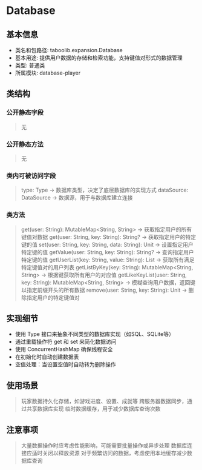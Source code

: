 # Database

## 基本信息
- 类名和包路径: taboolib.expansion.Database
- 基本用途: 提供用户数据的存储和检索功能，支持键值对形式的数据管理
- 类型: 普通类
- 所属模块: database-player

## 类结构

### 公开静态字段
> 无

### 公开静态方法
> 无

### 类内可被访问字段
> type: Type -> 数据库类型，决定了底层数据库的实现方式
> dataSource: DataSource -> 数据源，用于与数据库建立连接

### 类方法
> get(user: String): MutableMap<String, String> -> 获取指定用户的所有键值对数据
> get(user: String, key: String): String? -> 获取指定用户的特定键的值
> set(user: String, key: String, data: String): Unit -> 设置指定用户特定键的值
> getValue(user: String, key: String): String? -> 查询指定用户特定键的值
> getUserList(key: String, value: String): List<String> -> 获取所有满足特定键值对的用户列表
> getListByKey(key: String): MutableMap<String, String> -> 根据键获取所有用户的对应值
> getLikeKeyList(user: String, key: String): MutableMap<String, String> -> 模糊查询用户数据，返回键以指定前缀开头的所有数据
> remove(user: String, key: String): Unit -> 删除指定用户的特定键值对

## 实现细节
- 使用 Type 接口来抽象不同类型的数据库实现（如SQL、SQLite等）
- 通过重载操作符 get 和 set 来简化数据访问
- 使用 ConcurrentHashMap 确保线程安全
- 在初始化时自动创建数据表
- 空值处理：当设置空值时自动转为删除操作

## 使用场景
> 玩家数据持久化存储，如游戏进度、设置、成就等
> 跨服务器数据同步，通过共享数据库实现
> 临时数据缓存，用于减少数据库查询次数

## 注意事项
> 大量数据操作时应考虑性能影响，可能需要批量操作或异步处理
> 数据库连接应适时关闭以释放资源
> 对于频繁访问的数据，考虑使用本地缓存减少数据库查询
